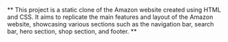 
** This project is a static clone of the Amazon website created using HTML and CSS. It aims to replicate the main features and layout of the Amazon website, showcasing various sections such as the navigation bar, search bar, hero section, shop section, and footer. **
